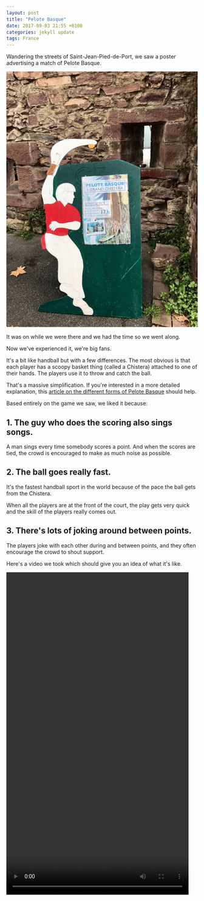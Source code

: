 ```yaml
---
layout: post
title: "Pelote Basque"
date: 2017-09-03 21:55 +0100
categories: jekyll update
tags: France
---
```

Wandering the streets of Saint-Jean-Pied-de-Port, we saw a poster advertising a match of Pelote Basque.

![Poster advertising a Pelote Basque match](https://github.com/tombye/trexit/raw/gh-pages/assets/images/pelote-basque-poster.jpg)

It was on while we were there and we had the time so we went along.

Now we've experienced it, we're big fans.

It's a bit like handball but with a few differences. The most obvious is that each player has a scoopy basket thing (called a Chistera) attached to one of their hands. The players use it to throw and catch the ball.

That's a massive simplification. If you're interested in a more detailed explanation, this [article on the different forms of Pelote Basque](https://www.touradour.com/towns/pelote.htm) should help.

Based entirely on the game we saw, we liked it because:

## 1. The guy who does the scoring also sings songs.

A man sings every time somebody scores a point. And when the scores are tied, the crowd is encouraged to make as much noise as possible.

## 2. The ball goes really fast.

It's the fastest handball sport in the world because of the pace the ball gets from the Chistera.

When all the players are at the front of the court, the play gets very quick and the skill of the players really comes out.

## 3. There's lots of joking around between points.

The players joke with each other during and between points, and they often encourage the crowd to shout support.

Here's a video we took which should give you an idea of what it's like.

<video src="https://github.com/tombye/trexit/raw/gh-pages/assets/images/pelote-basque-match.mp4" controls height="848" width="480" preload="metadata"><a href="https://github.com/tombye/trexit/raw/gh-pages/assets/images/pelote-basque-match.mp4">Download the video of a Pelote Basque point being played</a>.</video>
